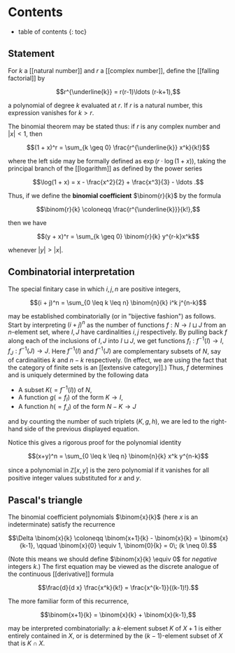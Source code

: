 # Contents #
* table of contents 
{: toc}

## Statement 

For $k$ a [[natural number]] and $r$ a [[complex number]], define the [[falling factorial]] by 

$$r^{\underline{k}} = r(r-1)\ldots (r-k+1),$$ 

a polynomial of degree $k$ evaluated at $r$. If $r$ is a natural number, this expression vanishes for $k \gt r$. 

The binomial theorem may be stated thus: if $r$ is any complex number and ${|x|} \lt 1$, then 

$$(1 + x)^r = \sum_{k \geq 0} \frac{r^{\underline{k}} x^k}{k!}$$ 

where the left side may be formally defined as $\exp(r \cdot \log (1+x))$, taking the principal branch of the [[logarithm]] as defined by the power series 

$$\log(1 + x) = x - \frac{x^2}{2} + \frac{x^3}{3} - \ldots .$$ 

Thus, if we define the **binomial coefficient** $\binom{r}{k}$ by the formula 

$$\binom{r}{k} \coloneqq \frac{r^{\underline{k}}}{k!},$$ 

then we have 

$$(y + x)^r = \sum_{k \geq 0} \binom{r}{k} y^{r-k}x^k$$ 

whenever ${|y|} \gt {|x|}$. 

## Combinatorial interpretation 

The special finitary case in which $i, j, n$ are positive integers, 

$$(i + j)^n = \sum_{0 \leq k \leq n} \binom{n}{k} i^k j^{n-k}$$ 

may be established combinatorially (or in "bijective fashion") as follows. Start by interpreting $(i + j)^n$ as the number of functions $f: N \to I \sqcup J$ from an $n$-element set, where $I, J$ have cardinalities $i, j$ respectively. By pulling back $f$ along each of the inclusions of $I, J$ into $I \sqcup J$, we get functions $f_I: f^{-1}(I) \to I$, $f_J: f^{-1}(J) \to J$. Here $f^{-1}(I)$ and $f^{-1}(J)$ are complementary subsets of $N$, say of cardinalities $k$ and $n-k$ respectively. (In effect, we are using the fact that the category of finite sets is an [[extensive category]].) Thus, $f$ determines and is uniquely determined by the following data 

* A subset $K (= f^{-1}(I))$ of $N$, 
* A function $g (= f_I)$ of the form $K \to I$, 
* A function $h (= f_J)$ of the form $N-K \to J$ 

and by counting the number of such triplets $(K, g, h)$, we are led to the right-hand side of the previous displayed equation. 

Notice this gives a rigorous proof for the polynomial identity 

$$(x+y)^n = \sum_{0 \leq k \leq n} \binom{n}{k} x^k y^{n-k}$$ 

since a polynomial in $\mathbb{Z}[x, y]$ is the zero polynomial if it vanishes for all positive integer values substituted for $x$ and $y$. 

## Pascal's triangle

The binomial coefficient polynomials $\binom{x}{k}$ (here $x$ is an indeterminate) satisfy the recurrence 

$$\Delta \binom{x}{k} \coloneqq \binom{x+1}{k} - \binom{x}{k} = \binom{x}{k-1}, \qquad \binom{x}{0} \equiv 1, \binom{0}{k} = 0\; (k \neq 0).$$ 

(Note this means we should define $\binom{x}{k} \equiv 0$ for _negative_ integers $k$.) The first equation may be viewed as the discrete analogue of the continuous [[derivative]] formula 

$$\frac{d}{d x} \frac{x^k}{k!} = \frac{x^{k-1}}{(k-1)!}.$$ 

The more familiar form of this recurrence, 

$$\binom{x+1}{k} = \binom{x}{k} + \binom{x}{k-1},$$ 

may be interpreted combinatorially: a $k$-element subset $K$ of $X + 1$ is either entirely contained in $X$, or is determined by the $(k-1)$-element subset of $X$ that is $K \cap X$. 
